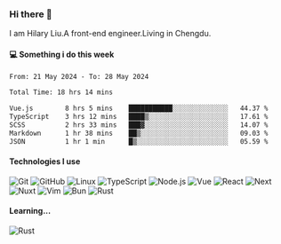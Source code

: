 ### Hi there 👋
I am Hilary Liu.A front-end engineer.Living in Chengdu.

#### 💻 Something i do this week

<!--START_SECTION:waka-->

```txt
From: 21 May 2024 - To: 28 May 2024

Total Time: 18 hrs 14 mins

Vue.js        8 hrs 5 mins    ███████████░░░░░░░░░░░░░░   44.37 %
TypeScript    3 hrs 12 mins   ████▒░░░░░░░░░░░░░░░░░░░░   17.61 %
SCSS          2 hrs 33 mins   ███▓░░░░░░░░░░░░░░░░░░░░░   14.07 %
Markdown      1 hr 38 mins    ██▒░░░░░░░░░░░░░░░░░░░░░░   09.03 %
JSON          1 hr 1 min      █▒░░░░░░░░░░░░░░░░░░░░░░░   05.59 %
```

<!--END_SECTION:waka-->


#### Technologies I use
![Git](https://img.shields.io/badge/-Git-222222?style=flat&logo=git&logoColor=F05032)
![GitHub](https://img.shields.io/badge/-GitHub-181717?style=flat&logo=github)
![Linux](https://img.shields.io/badge/-Linux-222222?style=flat&logo=linux&logoColor=FCC624)
![TypeScript](https://img.shields.io/badge/-TypeScript-000000?style=flat&logo=typescript)
![Node.js](https://img.shields.io/badge/-Node.js-222222?style=flat&logo=node.js&logoColor=339933)
![Vue](https://img.shields.io/badge/-Vue-222222?style=flat&logo=Vue.js&logoColor=4FC08D)
![React](https://img.shields.io/badge/-React-222222?style=flat&logo=React&logoColor=blue)
![Next](https://img.shields.io/badge/-Next-222222?style=flat&logo=next.js&logoColor=white)
![Nuxt](https://img.shields.io/badge/-Nuxt-222222?style=flat&logo=nuxt.js&logoColor=green)
![Vim](https://img.shields.io/badge/-Vim-222222?style=flat&logo=Vim&logoColor=green)
![Bun](https://img.shields.io/badge/-Bun-222222?style=flat&logo=Bun&logoColor=fbf0df)
![Rust](https://img.shields.io/badge/-Rust-222222?style=flat&logo=Rust&logoColor=yellow)

#### Learning...
![Rust](https://img.shields.io/badge/-Rust-222222?style=flat&logo=Rust&logoColor=yellow)
